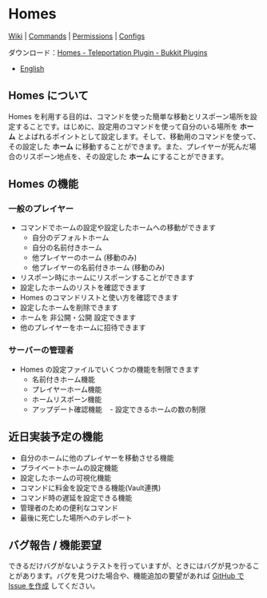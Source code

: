 # Homes

[Wiki](../../wiki) | [Commands](../../wiki/Commands) | [Permissions](../../wiki/Permissions) | [Configs](../../wiki/Configs)

ダウンロード：[Homes - Teleportation Plugin - Bukkit Plugins](https://dev.bukkit.org/projects/homes-teleportation-plugin)

- [English](./READNE.md)

## Homes について

Homes を利用する目的は、コマンドを使った簡単な移動とリスポーン場所を設定することです。はじめに、設定用のコマンドを使って自分のいる場所を **ホーム** とよばれるポイントとして設定します。そして、移動用のコマンドを使って、その設定した **ホーム** に移動することができます。また、プレイヤーが死んだ場合のリスポーン地点を、その設定した **ホーム** にすることができます。

## Homes の機能

### 一般のプレイヤー

- コマンドでホームの設定や設定したホームへの移動ができます
    - 自分のデフォルトホーム
    - 自分の名前付きホーム
    - 他プレイヤーのホーム (移動のみ)
    - 他プレイヤーの名前付きホーム (移動のみ)
- リスポーン時にホームにリスポーンすることができます
- 設定したホームのリストを確認できます
- Homes のコマンドリストと使い方を確認できます
- 設定したホームを削除できます
- ホームを 非公開・公開 設定できます
- 他のプレイヤーをホームに招待できます

### サーバーの管理者

- Homes の設定ファイルでいくつかの機能を制限できます
    - 名前付きホーム機能
    - プレイヤーホーム機能
    - ホームリスポーン機能
    - アップデート確認機能
    - 設定できるホームの数の制限

## 近日実装予定の機能

- 自分のホームに他のプレイヤーを移動させる機能
- プライベートホームの設定機能
- 設定したホームの可視化機能
- コマンドに料金を設定できる機能(Vault連携)
- コマンド時の遅延を設定できる機能
- 管理者のための便利なコマンド
- 最後に死亡した場所へのテレポート

## バグ報告 / 機能要望

できるだけバグがないようテストを行っていますが、ときにはバグが見つかることがあります。バグを見つけた場合や、機能追加の要望があれば [GitHub で Issue を作成](../../issues) してください。
